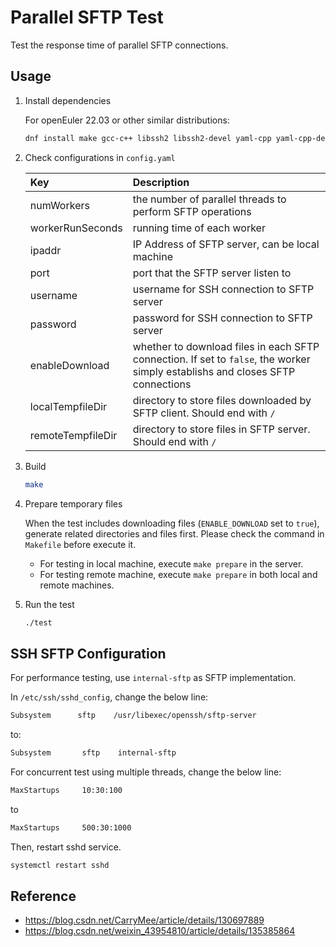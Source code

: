 # Parallel SFTP Test

Test the response time of parallel SFTP connections.

## Usage

1. Install dependencies

    For openEuler 22.03 or other similar distributions:

    ```bash
    dnf install make gcc-c++ libssh2 libssh2-devel yaml-cpp yaml-cpp-devel
    ```

2. Check configurations in `config.yaml`

    |Key|Description|
    |:---|:---|
    |numWorkers|the number of parallel threads to perform SFTP operations|
    |workerRunSeconds|running time of each worker|
    |ipaddr|IP Address of SFTP server, can be local machine|
    |port|port that the SFTP server listen to|
    |username|username for SSH connection to SFTP server|
    |password|password for SSH connection to SFTP server|
    |enableDownload|whether to download files in each SFTP connection. If set to `false`, the worker simply establishs and closes SFTP connections|
    |localTempfileDir|directory to store files downloaded by SFTP client. Should end with `/`|
    |remoteTempfileDir|directory to store files in SFTP server. Should end with `/`|

3. Build

    ```bash
    make
    ```

4. Prepare temporary files

    When the test includes downloading files (`ENABLE_DOWNLOAD` set to `true`), generate related directories and files first. Please check the command in `Makefile` before execute it.

    - For testing in local machine, execute `make prepare` in the server.
    - For testing remote machine, execute `make prepare` in both local and remote machines.

4. Run the test

    ```bash
    ./test
    ```

## SSH SFTP Configuration

For performance testing, use `internal-sftp` as SFTP implementation.

In `/etc/ssh/sshd_config`, change the below line:

```bash
Subsystem      sftp    /usr/libexec/openssh/sftp-server
```

to:

```bash
Subsystem       sftp    internal-sftp
```

For concurrent test using multiple threads, change the below line:

```bash
MaxStartups     10:30:100
```

to

```bash
MaxStartups     500:30:1000
```

Then, restart sshd service.

```bash
systemctl restart sshd
```

## Reference

- https://blog.csdn.net/CarryMee/article/details/130697889
- https://blog.csdn.net/weixin_43954810/article/details/135385864
